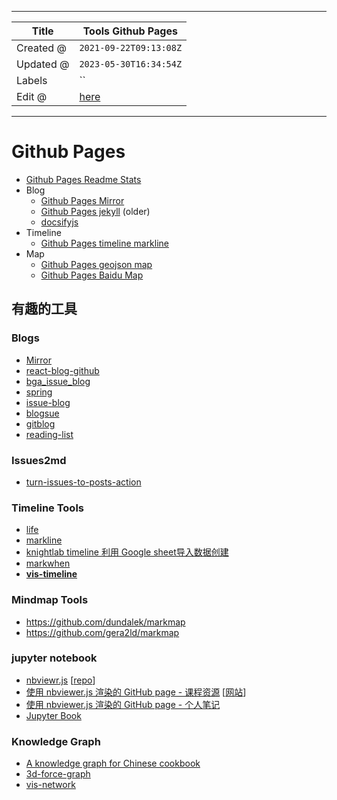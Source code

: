 -----

| Title     | Tools Github Pages                                   |
| --------- | ---------------------------------------------------- |
| Created @ | `2021-09-22T09:13:08Z`                               |
| Updated @ | `2023-05-30T16:34:54Z`                               |
| Labels    | \`\`                                                 |
| Edit @    | [here](https://github.com/junxnone/xwiki/issues/126) |

-----

# Github Pages

  - [Github Pages Readme Stats](./Github_Pages_Readme_Stats)
  - Blog
      - [Github Pages Mirror](./Github_Pages_Mirror)
      - [Github Pages jekyll](./Github_Pages_jekyll) (older)
      - [docsifyjs](/Github_Pages_docsify)
  - Timeline
      - [Github Pages timeline
        markline](./Github_Pages_timeline_markline)
  - Map
      - [Github Pages geojson map](./Github_Pages_geojson_map)
      - [Github Pages Baidu Map](./Github_Pages_Baidu_Map)

## 有趣的工具

### Blogs

  - [Mirror](https://github.com/LoeiFy/Mirror/tree/master)
  - [react-blog-github](https://github.com/saadpasta/react-blog-github)
  - [bga\_issue\_blog](https://github.com/bingoogolapple/bga_issue_blog)
  - [spring](https://github.com/zhaoda/spring)
  - [issue-blog](https://github.com/ttop5/issue-blog)
  - [blogsue](https://github.com/CoderMing/blogsue)
  - [gitblog](https://github.com/imuncle/gitblog)
  - [reading-list](https://github.com/jwenjian/reading-list)

### Issues2md

  - [turn-issues-to-posts-action](https://github.com/wayou/turn-issues-to-posts-action)

### Timeline Tools

  - [life](https://github.com/cheeaun/life)
  - [markline](https://github.com/hotoo/markline)
  - [knightlab timeline 利用 Google
    sheet导入数据创建](http://timeline.knightlab.com/)
  - [markwhen](https://github.com/mark-when/markwhen)
  - **[vis-timeline](https://visjs.github.io/vis-timeline/examples/timeline/)**

### Mindmap Tools

  - <https://github.com/dundalek/markmap>
  - <https://github.com/gera2ld/markmap>

### jupyter notebook

  - [nbviewr.js](https://kokes.github.io/nbviewer.js/viewer.html)
    \[[repo](https://github.com/kokes/nbviewer.js/)\]
  - [使用 nbviewer.js 渲染的 GitHub page -
    课程资源](https://github.com/UIUC-iSchool-DataViz/is445_AOUAOG_fall2021)
    \[[网站](https://uiuc-ischool-dataviz.github.io/is445_AOUAOG_fall2021/)\]
  - [使用 nbviewer.js 渲染的 GitHub page -
    个人笔记](https://github.com/nagexiucai/MLA/)
  - [Jupyter Book](https://jupyterbook.org/intro.html)

### Knowledge Graph

  - [A knowledge graph for Chinese
    cookbook](https://github.com/ngl567/CookBook-KG)
  - [3d-force-graph](https://github.com/vasturiano/3d-force-graph)
  - [vis-network](https://github.com/visjs/vis-network)
